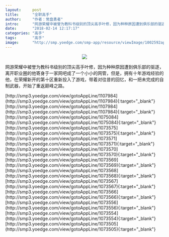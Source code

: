 ```yaml
---
layout:     post
title:      "全职高手"
author:     "作者：常盘勇者"
intro:      "网游荣耀中被誉为教科书级别的顶尖高手叶修，因为种种原因遭到俱乐部的驱逐，离开职业圈的他寄身于一家网吧成了一个小小的网管，但是，拥有十年游戏经验的他，在荣耀新开的第十区重新投入了游戏，带着对往昔的回忆，和一把未完成的自制武器，开始了重返巅峰之路。"
date:       "2018-02-14 12:17:17"
categories: "高手"
tags:       "高手"
image:      "http://smp.yoedge.com/smp-app/resource/viewImage/1002592appline.png"
---
```

<div style="text-align: center">
<p><img src="http://smp.yoedge.com/smp-app/resource/viewImage/1002592appline.png"/></p>
</div>
<p class="post-meta">
<span>网游荣耀中被誉为教科书级别的顶尖高手叶修，因为种种原因遭到俱乐部的驱逐，离开职业圈的他寄身于一家网吧成了一个小小的网管，但是，拥有十年游戏经验的他，在荣耀新开的第十区重新投入了游戏，带着对往昔的回忆，和一把未完成的自制武器，开始了重返巅峰之路。</span>
</p>
[http://smp3.yoedge.com/view/gotoAppLine/1107984](http://smp3.yoedge.com/view/gotoAppLine/1107984){:target="_blank"}
[http://smp3.yoedge.com/view/gotoAppLine/1107984](http://smp3.yoedge.com/view/gotoAppLine/1107984){:target="_blank"}
[http://smp3.yoedge.com/view/gotoAppLine/1075084](http://smp3.yoedge.com/view/gotoAppLine/1075084){:target="_blank"}
[http://smp3.yoedge.com/view/gotoAppLine/1073575](http://smp3.yoedge.com/view/gotoAppLine/1073575){:target="_blank"}
[http://smp3.yoedge.com/view/gotoAppLine/1073571](http://smp3.yoedge.com/view/gotoAppLine/1073571){:target="_blank"}
[http://smp3.yoedge.com/view/gotoAppLine/1073570](http://smp3.yoedge.com/view/gotoAppLine/1073570){:target="_blank"}
[http://smp3.yoedge.com/view/gotoAppLine/1073569](http://smp3.yoedge.com/view/gotoAppLine/1073569){:target="_blank"}
[http://smp3.yoedge.com/view/gotoAppLine/1073568](http://smp3.yoedge.com/view/gotoAppLine/1073568){:target="_blank"}
[http://smp3.yoedge.com/view/gotoAppLine/1073567](http://smp3.yoedge.com/view/gotoAppLine/1073567){:target="_blank"}
[http://smp3.yoedge.com/view/gotoAppLine/1073566](http://smp3.yoedge.com/view/gotoAppLine/1073566){:target="_blank"}
[http://smp3.yoedge.com/view/gotoAppLine/1073556](http://smp3.yoedge.com/view/gotoAppLine/1073556){:target="_blank"}
[http://smp3.yoedge.com/view/gotoAppLine/1073554](http://smp3.yoedge.com/view/gotoAppLine/1073554){:target="_blank"}
[http://smp3.yoedge.com/view/gotoAppLine/1073505](http://smp3.yoedge.com/view/gotoAppLine/1073505){:target="_blank"}


